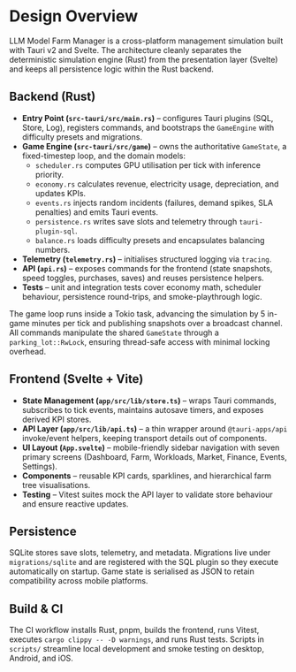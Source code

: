 # Design Overview

LLM Model Farm Manager is a cross-platform management simulation built with Tauri v2 and Svelte. The architecture cleanly separates the deterministic simulation engine (Rust) from the presentation layer (Svelte) and keeps all persistence logic within the Rust backend.

## Backend (Rust)

* **Entry Point (`src-tauri/src/main.rs`)** – configures Tauri plugins (SQL, Store, Log), registers commands, and bootstraps the `GameEngine` with difficulty presets and migrations.
* **Game Engine (`src-tauri/src/game`)** – owns the authoritative `GameState`, a fixed-timestep loop, and the domain models:
  * `scheduler.rs` computes GPU utilisation per tick with inference priority.
  * `economy.rs` calculates revenue, electricity usage, depreciation, and updates KPIs.
  * `events.rs` injects random incidents (failures, demand spikes, SLA penalties) and emits Tauri events.
  * `persistence.rs` writes save slots and telemetry through `tauri-plugin-sql`.
  * `balance.rs` loads difficulty presets and encapsulates balancing numbers.
* **Telemetry (`telemetry.rs`)** – initialises structured logging via `tracing`.
* **API (`api.rs`)** – exposes commands for the frontend (state snapshots, speed toggles, purchases, saves) and reuses persistence helpers.
* **Tests** – unit and integration tests cover economy math, scheduler behaviour, persistence round-trips, and smoke-playthrough logic.

The game loop runs inside a Tokio task, advancing the simulation by 5 in-game minutes per tick and publishing snapshots over a broadcast channel. All commands manipulate the shared `GameState` through a `parking_lot::RwLock`, ensuring thread-safe access with minimal locking overhead.

## Frontend (Svelte + Vite)

* **State Management (`app/src/lib/store.ts`)** – wraps Tauri commands, subscribes to tick events, maintains autosave timers, and exposes derived KPI stores.
* **API Layer (`app/src/lib/api.ts`)** – a thin wrapper around `@tauri-apps/api` invoke/event helpers, keeping transport details out of components.
* **UI Layout (`App.svelte`)** – mobile-friendly sidebar navigation with seven primary screens (Dashboard, Farm, Workloads, Market, Finance, Events, Settings).
* **Components** – reusable KPI cards, sparklines, and hierarchical farm tree visualisations.
* **Testing** – Vitest suites mock the API layer to validate store behaviour and ensure reactive updates.

## Persistence

SQLite stores save slots, telemetry, and metadata. Migrations live under `migrations/sqlite` and are registered with the SQL plugin so they execute automatically on startup. Game state is serialised as JSON to retain compatibility across mobile platforms.

## Build & CI

The CI workflow installs Rust, pnpm, builds the frontend, runs Vitest, executes `cargo clippy -- -D warnings`, and runs Rust tests. Scripts in `scripts/` streamline local development and smoke testing on desktop, Android, and iOS.

